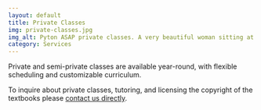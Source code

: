 ```yaml
---
layout: default
title: Private Classes
img: private-classes.jpg
img_alt: Pyton ASAP private classes. A very beautiful woman sitting at a coffeehouse with her laptop, phone, and notebook. Python ASAP logo on the blackboard.
category: Services
---
```

Private and semi-private classes are available year-round, with flexible scheduling and customizable curriculum.

To inquire about private classes, tutoring, and licensing the copyright of the textbooks please <a href="#contact" class="page-scroll">contact us directly</a>.
